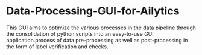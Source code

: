 # Data-Processing-GUI-for-Ailytics
This GUI aims to optimize the various processes in the data pipeline through the consolidation of python scripts into an easy-to-use GUI application.process of data pre-processing as well as post-processing in the form of label verification and checks. 

